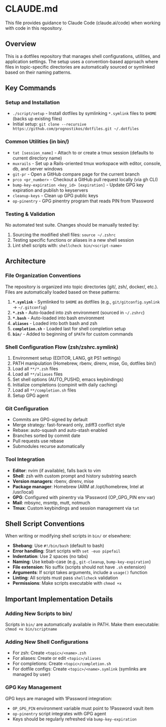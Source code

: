 # CLAUDE.md

This file provides guidance to Claude Code (claude.ai/code) when working with code in this repository.

## Overview

This is a dotfiles repository that manages shell configurations, utilities, and application settings. The setup uses a convention-based approach where files in topic-specific directories are automatically sourced or symlinked based on their naming patterns.

## Key Commands

### Setup and Installation
- `./script/setup` - Install dotfiles by symlinking `*.symlink` files to `$HOME` (backs up existing files)
- Initial setup: `git clone --recursive https://github.com/prognostikos/dotfiles.git ~/.dotfiles`

### Common Utilities (in bin/)
- `tat [session_name]` - Attach to or create a tmux session (defaults to current directory name)
- `muxrails` - Set up a Rails-oriented tmux workspace with editor, console, db, and server windows
- `git-pr` - Open a GitHub compare page for the current branch
- `prco <pr_number>` - Checkout a GitHub pull request locally (via gh CLI)
- `bump-key-expiration <key_id> [expiration]` - Update GPG key expiration and publish to keyservers
- `cleanup-keys` - Clean up GPG public keys
- `op-pinentry` - GPG pinentry program that reads PIN from 1Password

### Testing & Validation
No automated test suite. Changes should be manually tested by:
1. Sourcing the modified shell files: `source ~/.zshrc`
2. Testing specific functions or aliases in a new shell session
3. Lint shell scripts with: `shellcheck bin/<script-name>`

## Architecture

### File Organization Conventions

The repository is organized into topic directories (git/, zsh/, docker/, etc.). Files are automatically loaded based on these patterns:

1. **`*.symlink`** - Symlinked to `$HOME` as dotfiles (e.g., `git/gitconfig.symlink` → `~/.gitconfig`)
2. **`*.zsh`** - Auto-loaded into zsh environment (sourced in `~/.zshrc`)
3. **`*.bash`** - Auto-loaded into bash environment
4. **`aliases`** - Loaded into both bash and zsh
5. **`completion.sh`** - Loaded last for shell completion setup
6. **`bin/`** - Added to beginning of `$PATH` for custom commands

### Shell Configuration Flow (zsh/zshrc.symlink)

1. Environment setup (EDITOR, LANG, git PS1 settings)
2. PATH manipulation (Homebrew, rbenv, direnv, mise, Go, dotfiles bin/)
3. Load all `**/*.zsh` files
4. Load all `**/aliases` files
5. Set shell options (AUTO_PUSHD, emacs keybindings)
6. Initialize completions (compinit with daily caching)
7. Load all `**/completion.sh` files
8. Setup GPG agent

### Git Configuration

- Commits are GPG-signed by default
- Merge strategy: fast-forward only, zdiff3 conflict style
- Rebase: auto-squash and auto-stash enabled
- Branches sorted by commit date
- Pull requests use rebase
- Submodules recurse automatically

### Tool Integration

- **Editor**: nvim (if available), falls back to vim
- **Shell**: zsh with custom prompt and history substring search
- **Version managers**: rbenv, direnv, mise
- **Package manager**: Homebrew (ARM at /opt/homebrew, Intel at /usr/local)
- **GPG**: Configured with pinentry via 1Password (OP_GPG_PIN env var)
- **Mail**: mbsync, msmtp, mutt, notmuch
- **Tmux**: Custom keybindings and session management via `tat`

## Shell Script Conventions

When writing or modifying shell scripts in `bin/` or elsewhere:

- **Shebang**: Use `#!/bin/bash` (default to bash)
- **Error handling**: Start scripts with `set -euo pipefail`
- **Indentation**: Use 2 spaces (no tabs)
- **Naming**: Use kebab-case (e.g., `git-cleanup`, `bump-key-expiration`)
- **File extension**: No suffix (scripts should not have `.sh` extension)
- **Arguments**: If script takes arguments, include a `usage()` function
- **Linting**: All scripts must pass `shellcheck` validation
- **Permissions**: Make scripts executable with `chmod +x`

## Important Implementation Details

### Adding New Scripts to bin/

Scripts in `bin/` are automatically available in PATH. Make them executable: `chmod +x bin/scriptname`

### Adding New Shell Configurations

- For zsh: Create `<topic>/<name>.zsh`
- For aliases: Create or edit `<topic>/aliases`
- For completions: Create `<topic>/completion.sh`
- For dotfile configs: Create `<topic>/<name>.symlink` (symlinks are managed by user)

### GPG Key Management

GPG keys are managed with 1Password integration:
- `OP_GPG_PIN` environment variable must point to 1Password vault item
- `op-pinentry` script integrates with GPG agent
- Keys should be regularly refreshed via `bump-key-expiration`
